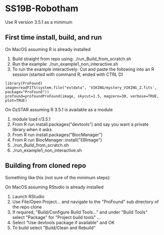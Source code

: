 # SS19B-Robotham

Use R version 3.5.1 as a minimum

First time install, build, and run
----------------------------------

On MacOS assuming R is already installed

1.  Build straight from repo using: ./run_Build_from_scratch.sh
2.  Run the example: ./run_example1_non_interactive.sh
3.  To run the example interactively: Cut and paste the following into an R session (started with command R, ended with CTRL D)
```
library(ProFound)
image=readFITS(system.file("extdata", 'VIKING/mystery_VIKING_Z.fits', package="ProFound"))
profound=profoundProFound(image, skycut=1.5, magzero=30, verbose=TRUE, plot=TRUE)
```

On OzSTAR assuming R 3.5.1 is available as a module

1.  module load r/3.5.1
2.  From R run install.packages("devtools") and say you want a private library when it asks
3.  From R run install.packages("BiocManager")
4.  From R run BiocManager::install("EBImage")
5.  ./run_Build_from_scratch.sh
6.  ./run_example1_non_interactive.sh
             
Building from cloned repo
-------------------------

Something like this (not sure of the minimum steps):

On MacOS assuming RStudio is already installed

1.  Launch RStudio
2.  Use File/Open Project... and navigate to the "ProFound" sub directory of the repo clone
3.  If required, "Build/Configure Build Tools..." and under "Build Tools" select "Package" for "Project build tools" ...
4.  Select "Use devtools package if available" and OK
5.  To build select "Build/Clean and Rebuild"

